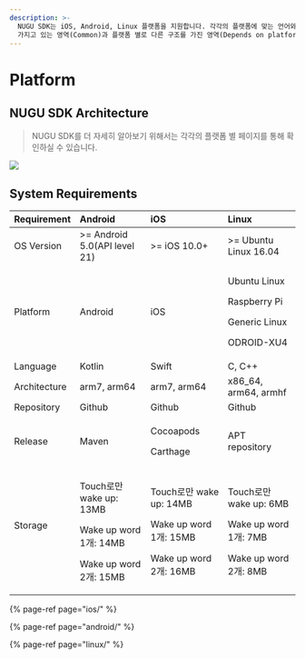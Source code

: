 ```yaml
---
description: >-
  NUGU SDK는 iOS, Android, Linux 플랫폼을 지원합니다. 각각의 플랫폼에 맞는 언어와 특성을 따르고 있으며, 동일한 구조를
  가지고 있는 영역(Common)과 플랫폼 별로 다른 구조를 가진 영역(Depends on platform)이 구분되어 있습니다.
---
```


# Platform

## NUGU SDK Architecture

> NUGU SDK를 더 자세히 알아보기 위해서는 각각의 플랫폼 별 페이지를 통해 확인하실 수 있습니다.

![](../../.gitbook/assets/image-23.png)

## System Requirements

<table>
  <thead>
    <tr>
      <th style="text-align:left">Requirement</th>
      <th style="text-align:left">Android</th>
      <th style="text-align:left">iOS</th>
      <th style="text-align:left">Linux</th>
    </tr>
  </thead>
  <tbody>
    <tr>
      <td style="text-align:left">OS Version</td>
      <td style="text-align:left">&gt;= Android 5.0(API level 21)</td>
      <td style="text-align:left">&gt;= iOS 10.0+</td>
      <td style="text-align:left">&gt;= Ubuntu Linux 16.04</td>
    </tr>
    <tr>
      <td style="text-align:left">Platform</td>
      <td style="text-align:left">Android</td>
      <td style="text-align:left">iOS</td>
      <td style="text-align:left">
        <p>Ubuntu Linux</p>
        <p>Raspberry Pi</p>
        <p>Generic Linux</p>
        <p>ODROID-XU4</p>
      </td>
    </tr>
    <tr>
      <td style="text-align:left">Language</td>
      <td style="text-align:left">Kotlin</td>
      <td style="text-align:left">Swift</td>
      <td style="text-align:left">C, C++</td>
    </tr>
    <tr>
      <td style="text-align:left">Architecture</td>
      <td style="text-align:left">arm7, arm64</td>
      <td style="text-align:left">arm7, arm64</td>
      <td style="text-align:left">x86_64, arm64, armhf</td>
    </tr>
    <tr>
      <td style="text-align:left">Repository</td>
      <td style="text-align:left">Github</td>
      <td style="text-align:left">Github</td>
      <td style="text-align:left">Github</td>
    </tr>
    <tr>
      <td style="text-align:left">Release</td>
      <td style="text-align:left">Maven</td>
      <td style="text-align:left">
        <p>Cocoapods</p>
        <p>Carthage</p>
      </td>
      <td style="text-align:left">APT repository</td>
    </tr>
    <tr>
      <td style="text-align:left">Storage
        <br />
        <br />
      </td>
      <td style="text-align:left">
        <p>Touch&#xB85C;&#xB9CC; wake up: 13MB</p>
        <p>Wake up word 1&#xAC1C;: 14MB</p>
        <p>Wake up word 2&#xAC1C;: 15MB</p>
      </td>
      <td style="text-align:left">
        <p>Touch&#xB85C;&#xB9CC; wake up: 14MB</p>
        <p>Wake up word 1&#xAC1C;: 15MB</p>
        <p>Wake up word 2&#xAC1C;: 16MB</p>
      </td>
      <td style="text-align:left">
        <p>Touch&#xB85C;&#xB9CC; wake up: 6MB</p>
        <p>Wake up word 1&#xAC1C;: 7MB</p>
        <p>Wake up word 2&#xAC1C;: 8MB</p>
      </td>
    </tr>
  </tbody>
</table>



{% page-ref page="ios/" %}

{% page-ref page="android/" %}

{% page-ref page="linux/" %}

